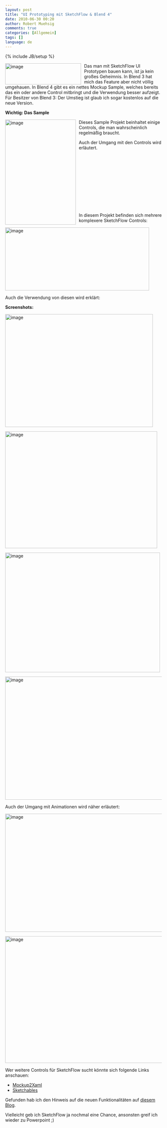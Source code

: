 ```yaml
---
layout: post
title: "UI Prototyping mit SketchFlow & Blend 4"
date: 2010-06-30 00:20
author: Robert Muehsig
comments: true
categories: [Allgemein]
tags: []
language: de
---
```

{% include JB/setup %}
<p><a href="{{BASE_PATH}}/assets/wp-images-de/image983.png"><img style="border-bottom: 0px; border-left: 0px; margin: 0px 10px 0px 0px; display: inline; border-top: 0px; border-right: 0px" title="image" border="0" alt="image" align="left" src="{{BASE_PATH}}/assets/wp-images-de/image_thumb167.png" width="244" height="68" /></a> </p>  <p>Das man mit SketchFlow UI Prototypen bauen kann, ist ja kein großes Geheimnis. In Blend 3 hat mich das Feature aber nicht völlig umgehauen. In Blend 4 gibt es ein nettes Mockup Sample, welches bereits das ein oder andere Control mitbringt und die Verwendung besser aufzeigt. Für Besitzer von Blend 3: Der Umstieg ist glaub ich sogar kostenlos auf die neue Version.</p>  <p><strong>Wichtig: Das Sample</strong></p>  <p><a href="{{BASE_PATH}}/assets/wp-images-de/image984.png"><img style="border-bottom: 0px; border-left: 0px; margin: 0px 10px 0px 0px; display: inline; border-top: 0px; border-right: 0px" title="image" border="0" alt="image" align="left" src="{{BASE_PATH}}/assets/wp-images-de/image_thumb168.png" width="227" height="338" /></a> </p>  <p>Dieses Sample Projekt beinhaltet einige Controls, die man wahrscheinlich regelmäßig braucht.</p>  <p>Auch der Umgang mit den Controls wird erläutert.</p>  <p>&#160;</p>  <p>&#160;</p>  <p>&#160;</p>  <p>&#160;</p>  <p>&#160;</p>  <p>&#160;</p>  <p>In diesem Projekt befinden sich mehrere komplexere SketchFlow Controls:</p>  <p><a href="{{BASE_PATH}}/assets/wp-images-de/image985.png"><img style="border-bottom: 0px; border-left: 0px; display: inline; border-top: 0px; border-right: 0px" title="image" border="0" alt="image" src="{{BASE_PATH}}/assets/wp-images-de/image_thumb169.png" width="463" height="203" /></a> </p>  <p>Auch die Verwendung von diesen wird erklärt:</p>  <p><strong>Screenshots:</strong></p>  <p><a href="{{BASE_PATH}}/assets/wp-images-de/image986.png"><img style="border-bottom: 0px; border-left: 0px; display: inline; border-top: 0px; border-right: 0px" title="image" border="0" alt="image" src="{{BASE_PATH}}/assets/wp-images-de/image_thumb170.png" width="475" height="363" /></a> </p>  <p><a href="{{BASE_PATH}}/assets/wp-images-de/image987.png"><img style="border-bottom: 0px; border-left: 0px; display: inline; border-top: 0px; border-right: 0px" title="image" border="0" alt="image" src="{{BASE_PATH}}/assets/wp-images-de/image_thumb171.png" width="489" height="376" /></a> </p>  <p><a href="{{BASE_PATH}}/assets/wp-images-de/image988.png"><img style="border-bottom: 0px; border-left: 0px; display: inline; border-top: 0px; border-right: 0px" title="image" border="0" alt="image" src="{{BASE_PATH}}/assets/wp-images-de/image_thumb172.png" width="498" height="385" /></a> </p>  <p><a href="{{BASE_PATH}}/assets/wp-images-de/image989.png"><img style="border-bottom: 0px; border-left: 0px; display: inline; border-top: 0px; border-right: 0px" title="image" border="0" alt="image" src="{{BASE_PATH}}/assets/wp-images-de/image_thumb173.png" width="513" height="396" /></a> </p>  <p>Auch der Umgang mit Animationen wird näher erläutert:</p>  <p><a href="{{BASE_PATH}}/assets/wp-images-de/image990.png"><img style="border-bottom: 0px; border-left: 0px; display: inline; border-top: 0px; border-right: 0px" title="image" border="0" alt="image" src="{{BASE_PATH}}/assets/wp-images-de/image_thumb174.png" width="526" height="380" /></a> </p>  <p><a href="{{BASE_PATH}}/assets/wp-images-de/image991.png"><img style="border-bottom: 0px; border-left: 0px; display: inline; border-top: 0px; border-right: 0px" title="image" border="0" alt="image" src="{{BASE_PATH}}/assets/wp-images-de/image_thumb175.png" width="537" height="408" /></a> </p>  <p>Wer weitere Controls für SketchFlow sucht könnte sich folgende Links anschauen:</p>  <ul>   <li><a href="http://mockuptoxaml.codeplex.com/">Mockup2Xaml</a></li>    <li><a href="http://www.hardcodet.net/2010/05/announcing-sketchables">Sketchables</a></li> </ul>  <p>Gefunden hab ich den Hinweis auf die neuen Funktionalitäten auf <a href="http://www.uxmagic.com/blog/post/2010/06/04/Blend-4-to-get-huge-SketchFlow-Prototyping-upgrade-with-new-e2809cMockupe2809d-controls.aspx">diesem Blog</a>.</p>  <p>Vielleicht geb ich SketchFlow ja nochmal eine Chance, ansonsten greif ich wieder zu Powerpoint ;)</p>
